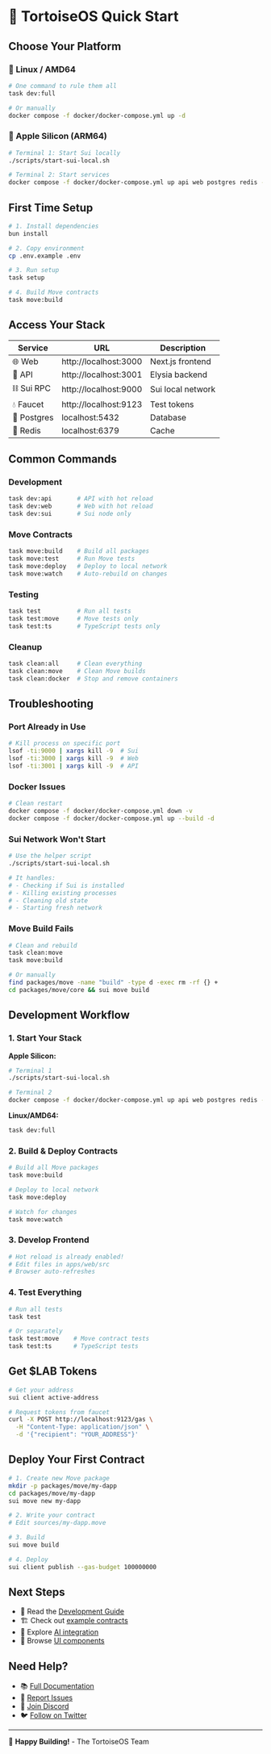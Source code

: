 # 🚀 TortoiseOS Quick Start

## Choose Your Platform

### 🐧 Linux / AMD64
```bash
# One command to rule them all
task dev:full

# Or manually
docker compose -f docker/docker-compose.yml up -d
```

### 🍎 Apple Silicon (ARM64)
```bash
# Terminal 1: Start Sui locally
./scripts/start-sui-local.sh

# Terminal 2: Start services
docker compose -f docker/docker-compose.yml up api web postgres redis -d
```

## First Time Setup

```bash
# 1. Install dependencies
bun install

# 2. Copy environment
cp .env.example .env

# 3. Run setup
task setup

# 4. Build Move contracts
task move:build
```

## Access Your Stack

| Service | URL | Description |
|---------|-----|-------------|
| 🌐 Web | http://localhost:3000 | Next.js frontend |
| 🔌 API | http://localhost:3001 | Elysia backend |
| ⛓️ Sui RPC | http://localhost:9000 | Sui local network |
| 💧 Faucet | http://localhost:9123 | Test tokens |
| 🐘 Postgres | localhost:5432 | Database |
| 🔴 Redis | localhost:6379 | Cache |

## Common Commands

### Development
```bash
task dev:api       # API with hot reload
task dev:web       # Web with hot reload
task dev:sui       # Sui node only
```

### Move Contracts
```bash
task move:build    # Build all packages
task move:test     # Run Move tests
task move:deploy   # Deploy to local network
task move:watch    # Auto-rebuild on changes
```

### Testing
```bash
task test          # Run all tests
task test:move     # Move tests only
task test:ts       # TypeScript tests only
```

### Cleanup
```bash
task clean:all     # Clean everything
task clean:move    # Clean Move builds
task clean:docker  # Stop and remove containers
```

## Troubleshooting

### Port Already in Use

```bash
# Kill process on specific port
lsof -ti:9000 | xargs kill -9  # Sui
lsof -ti:3000 | xargs kill -9  # Web
lsof -ti:3001 | xargs kill -9  # API
```

### Docker Issues

```bash
# Clean restart
docker compose -f docker/docker-compose.yml down -v
docker compose -f docker/docker-compose.yml up --build -d
```

### Sui Network Won't Start

```bash
# Use the helper script
./scripts/start-sui-local.sh

# It handles:
# - Checking if Sui is installed
# - Killing existing processes
# - Cleaning old state
# - Starting fresh network
```

### Move Build Fails

```bash
# Clean and rebuild
task clean:move
task move:build

# Or manually
find packages/move -name "build" -type d -exec rm -rf {} +
cd packages/move/core && sui move build
```

## Development Workflow

### 1. Start Your Stack

**Apple Silicon:**
```bash
# Terminal 1
./scripts/start-sui-local.sh

# Terminal 2
docker compose -f docker/docker-compose.yml up api web postgres redis -d
```

**Linux/AMD64:**
```bash
task dev:full
```

### 2. Build & Deploy Contracts

```bash
# Build all Move packages
task move:build

# Deploy to local network
task move:deploy

# Watch for changes
task move:watch
```

### 3. Develop Frontend

```bash
# Hot reload is already enabled!
# Edit files in apps/web/src
# Browser auto-refreshes
```

### 4. Test Everything

```bash
# Run all tests
task test

# Or separately
task test:move    # Move contract tests
task test:ts      # TypeScript tests
```

## Get $LAB Tokens

```bash
# Get your address
sui client active-address

# Request tokens from faucet
curl -X POST http://localhost:9123/gas \
  -H "Content-Type: application/json" \
  -d '{"recipient": "YOUR_ADDRESS"}'
```

## Deploy Your First Contract

```bash
# 1. Create new Move package
mkdir -p packages/move/my-dapp
cd packages/move/my-dapp
sui move new my-dapp

# 2. Write your contract
# Edit sources/my-dapp.move

# 3. Build
sui move build

# 4. Deploy
sui client publish --gas-budget 100000000
```

## Next Steps

- 📖 Read the [Development Guide](./docs/DEVELOPMENT.md)
- 🏗️ Check out [example contracts](./packages/move)
- 🤖 Explore [AI integration](./packages/ai-integration)
- 🎨 Browse [UI components](./packages/components)

## Need Help?

- 📚 [Full Documentation](./docs/DEVELOPMENT.md)
- 🐛 [Report Issues](https://github.com/your-org/bun-move/issues)
- 💬 [Join Discord](#)
- 🐦 [Follow on Twitter](#)

---

🐢 **Happy Building!** - The TortoiseOS Team
